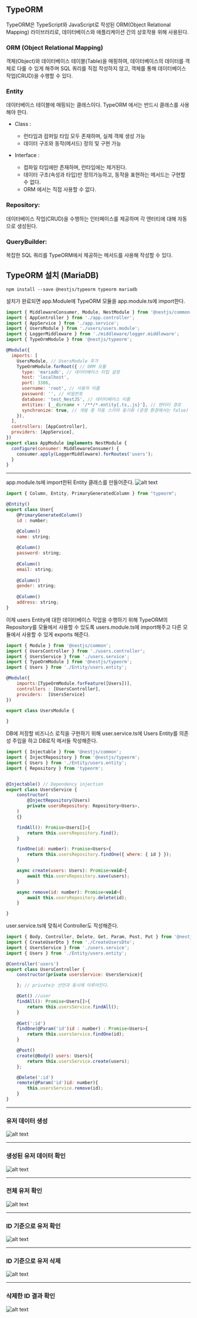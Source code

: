 ## TypeORM
TypeORM은 TypeScript와 JavaScript로 작성된 ORM(Object Relational Mapping) 라이브러리로, 데이터베이스와 애플리케이션 간의 상호작용 위해 사용된다.

### ORM (Object Relational Mapping)
객체(Object)와 데이터베이스 테이블(Table)을 매핑하여, 데이터베이스의 데이터를 객체로 다룰 수 있게 해주며
SQL 쿼리를 직접 작성하지 않고, 객체를 통해 데이터베이스 작업(CRUD)을 수행할 수 있다.

### Entity
데이터베이스 테이블에 매핑되는 클래스이다.
TypeORM 에서는 반드시 클래스를 사용해야 한다.

- Class : 
    - 런타임과 캄퍼일 타임 모두 존재하며, 실제 객체 생성 가능
    - 데이터 구조와 동작(메서드) 정의 및 구현 가능
    
- Interface : 
    - 컴파일 타임에만 존재하며, 런타임에는 제거된다.
    - 데이터 구조(속성과 타입)만 정의가능하고, 동작을 표현하는 메서드는 구현할 수 없다.
    - ORM 에서는 직접 사용할 수 없다.

### Repository:
데이터베이스 작업(CRUD)을 수행하는 인터페이스를 제공하며 각 엔터티에 대해 자동으로 생성된다.

### QueryBuilder:
복잡한 SQL 쿼리를 TypeORM에서 제공하는 메서드를 사용해 작성할 수 있다.

## TypeORM 설치 (MariaDB)
```npm install --save @nestjs/typeorm typeorm mariadb```

설치가 완료되면 app.Module에 TypeORM 모듈을 app.module.ts에 import한다.

```javascript
import { MiddlewareConsumer, Module, NestModule } from '@nestjs/common';
import { AppController } from './app.controller';
import { AppService } from './app.service';
import { UsersModule } from './users/users.module';
import { LoggerMiddleware } from './middleware/logger.middleware';
import { TypeOrmModule } from '@nestjs/typeorm';

@Module({
  imports: [
    UsersModule, // UsersModule 추가
    TypeOrmModule.forRoot({ // ORM 모듈
      type: 'mariadb', // 데이터베이스 타입 설정
      host: 'localhost',
      port: 3306,
      username: 'root', // 사용자 이름
      password: '', // 비밀번호
      database: 'test_NestJS', // 데이터베이스 이름
      entities: [__dirname + '/**/*.entity{.ts,.js}'], // 엔터티 경로
      synchronize: true, // 개발 중 자동 스키마 동기화 (운영 환경에서는 false)
    }),
  ],
  controllers: [AppController],
  providers: [AppService],
})
export class AppModule implements NestModule {
  configure(consumer: MiddlewareConsumer) {
    consumer.apply(LoggerMiddleware).forRoutes('users');
  }
}
```
___
app.module.ts에 import한뒤 Entity 클래스를 만들어준다.
![alt text](./Project.img/usersEntiry.png)

```javascript
import { Column, Entity, PrimaryGeneratedColumn } from "typeorm";

@Entity()
export class User{
    @PrimaryGeneratedColumn()
    id : number;

    @Column()
    name: string;
    
    @Column()
    password: string;
    
    @Column()
    email: string;
    
    @Column()
    gender: string;
    
    @Column()
    address: string;
}
```

이제 users Entity에 대한 데이터베이스 작업을 수행하기 위해 TypeORM의 Repository를 모듈에서 사용할 수 있도록 users.module.ts에 import해주고 다른 모듈에서 사용할 수 있게 exports 해준다.

```javascript
import { Module } from '@nestjs/common';
import { UsersController } from './users.controller';
import { UsersService } from './users.service';
import { TypeOrmModule } from '@nestjs/typeorm';
import { Users } from './Entity/users.entity';

@Module({
    imports:[TypeOrmModule.forFeature([Users])],
    controllers : [UsersController],
    providers:  [UsersService]
})

export class UsersModule {
    
}
```

DB에 저장할 비즈니스 로직을 구현하기 위해 user.service.ts에 Users Entity를 의존성 주입을 하고 DB로직
메서들 작성해준다.

```javascript
import { Injectable } from '@nestjs/common';
import { InjectRepository } from '@nestjs/typeorm';
import { Users } from './Entity/users.entity';
import { Repository } from 'typeorm';


@Injectable() // Dependency injection
export class UsersService {
    constructor(
        @InjectRepository(Users)
        private usersRepository: Repository<Users>,
    )
    {}

    findAll(): Promise<Users[]>{
        return this.usersRepository.find();
    }

    findOne(id: number): Promise<Users>{
        return this.usersRepository.findOne({ where: { id } });
    }

    async create(users: Users): Promise<void>{
        await this.usersRepository.save(users);
    }

    async remove(id: number): Promise<void>{
        await this.usersRepository.delete(id);
    }

}

```

user.service.ts에 맞춰서 Controller도 작성해준다.

```javascript
import { Body, Controller, Delete, Get, Param, Post, Put } from '@nestjs/common';
import { CreateUserDto } from './CreateUsersDto';
import { UsersService } from './users.service';
import { Users } from './Entity/users.entity';

@Controller('users')
export class UsersController {
    constructor(private usersService: UsersService){

    }; // private는 선언과 동시에 이루어진다.

    @Get() //user
    findAll(): Promise<Users[]>{
        return this.usersService.findAll();
    }
    
    @Get(':id')
    findOne(@Param('id')id : number) : Promise<Users>{
        return this.usersService.findOne(id);
    }

    @Post()
    create(@Body() users: Users){
        return this.usersService.create(users);
    };

    @Delete(':id')
    remote(@Param('id')id: number){
        this.usersService.remove(id);
    }
}
```
___
### 유저 데이터 생성
![alt text](./Project.img/createUsers.png)

___
### 생성된 유저 데이터 확인
![alt text](./Project.img/createResult.png)

___
### 전체 유저 확인
![alt text](./Project.img/readAllUsers.png)

___
### ID 기준으로 유저 확인
![alt text](./Project.img/read_Id_Users.png)

___
### ID 기준으로 유저 삭제
![alt text](./Project.img/deleteUsers.png)

___
### 삭제한 ID 결과 확인
![alt text](./Project.img/deleteResult.png)